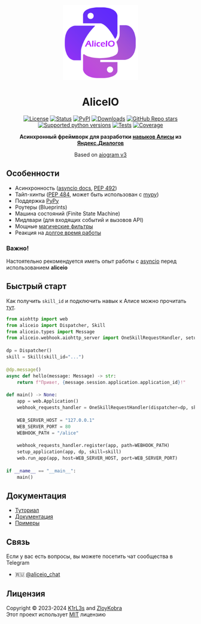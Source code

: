 <p align="center">
  <a href="https://github.com/K1rl3s/aliceio">
    <img width="200px" height="200px" alt="aliceio" src="https://raw.githubusercontent.com/K1rL3s/aliceio/master/docs/_static/logo-aliceio-trans-text.png">
  </a>
</p>
<h1 align="center">
  AliceIO
</h1>

<div align="center">

[![License](https://img.shields.io/pypi/l/aliceio.svg?style=flat)](https://github.com/K1rL3s/aliceio/blob/master/LICENSE)
[![Status](https://img.shields.io/pypi/status/aliceio.svg?style=flat)](https://pypi.org/project/aliceio/)
[![PyPI](https://img.shields.io/pypi/v/aliceio?label=pypi&style=flat)](https://pypi.org/project/aliceio/)
[![Downloads](https://img.shields.io/pypi/dm/aliceio.svg?style=flat)](https://pypi.org/project/aliceio/)
[![GitHub Repo stars](https://img.shields.io/github/stars/K1rL3s/aliceio?style=flat)](https://github.com/K1rL3s/aliceio/stargazers)
[![Supported python versions](https://img.shields.io/pypi/pyversions/aliceio.svg?style=flat)](https://pypi.org/project/aliceio/)
[![Tests](https://img.shields.io/github/actions/workflow/status/K1rL3s/aliceio/tests.yml?style=flat)](https://github.com/K1rL3s/aliceio/actions)
[![Coverage](https://codecov.io/gh/K1rL3s/aliceio/graph/badge.svg?style=flat)](https://codecov.io/gh/K1rL3s/aliceio)

</div>
<p align="center">
    <b>
        Асинхронный фреймворк для разработки
        <a target="_blank" href="https://dialogs.yandex.ru/store">навыков Алисы</a>
        из
        <a target="_blank" href="https://dialogs.yandex.ru/development">Яндекс.Диалогов</a>
    </b>
</p>
<p align="center">
    Based on <a target="_blank" href="https://github.com/aiogram/aiogram/tree/dev-3.x">aiogram v3</a>
</p>

## Особенности
- Асинхронность ([asyncio docs](https://docs.python.org/3/library/asyncio.html), [PEP 492](http://www.python.org/dev/peps/pep-0492))
- Тайп-хинты ([PEP 484](http://www.python.org/dev/peps/pep-0484), может быть использован с [mypy](http://mypy-lang.org/))
- Поддержка [PyPy](https://www.pypy.org/)
- Роутеры (Blueprints)
- Машина состояний (Finite State Machine)
- Мидлвари (для входящих событий и вызовов API)
- Мощные [магические фильтры](https://github.com/aiogram/magic-filter)
- Реакция на [долгое время работы](https://yandex.ru/dev/dialogs/alice/doc/publish-settings.html#troubleshooting)


### Важно!
Настоятельно рекомендуется иметь опыт работы с [asyncio](https://docs.python.org/3/library/asyncio.html) перед использованием **aliceio**


## Быстрый старт

Как получить `skill_id` и подключить навык к Алисе можно прочитать <a target="_blank" href="https://aliceio.readthedocs.io/ru/latest/tutorial/start/">тут</a>.

```python
from aiohttp import web
from aliceio import Dispatcher, Skill
from aliceio.types import Message
from aliceio.webhook.aiohttp_server import OneSkillRequestHandler, setup_application

dp = Dispatcher()
skill = Skill(skill_id="...")

@dp.message()
async def hello(message: Message) -> str:
    return f"Привет, {message.session.application.application_id}!"

def main() -> None:
    app = web.Application()
    webhook_requests_handler = OneSkillRequestHandler(dispatcher=dp, skill=skill)

    WEB_SERVER_HOST = "127.0.0.1"
    WEB_SERVER_PORT = 80
    WEBHOOK_PATH = "/alice"

    webhook_requests_handler.register(app, path=WEBHOOK_PATH)
    setup_application(app, dp, skill=skill)
    web.run_app(app, host=WEB_SERVER_HOST, port=WEB_SERVER_PORT)

if __name__ == "__main__":
    main()
```

## Документация
- [Туториал](https://aliceio.readthedocs.io/ru/latest/tutorial/start/)
- [Документация](https://aliceio.readthedocs.io/)
- [Примеры](https://github.com/K1rL3s/aliceio/tree/master/examples)


## Связь
Если у вас есть вопросы, вы можете посетить чат сообщества в Telegram
-   🇷🇺 [\@aliceio_chat](https://t.me/aliceio_chat)


## Лицензия
Copyright © 2023-2024 [K1rL3s](https://github.com/K1rL3s) and [ZloyKobra](https://github.com/ZloyKobra) \
Этот проект использует [MIT](https://github.com/K1rL3s/aliceio/blob/master/LICENSE) лицензию
